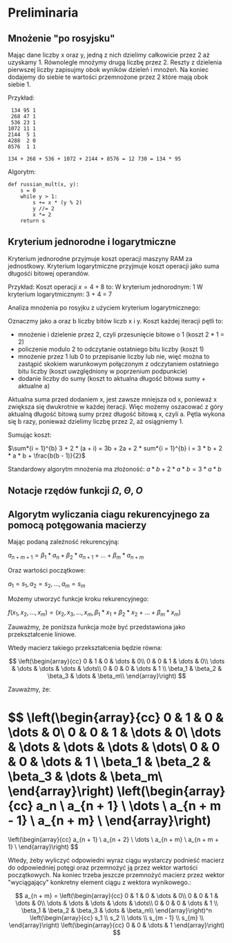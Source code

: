 # Preliminaria

## Mnożenie "po rosyjsku"

Mając dane liczby x oraz y, jedną z nich dzielimy całkowicie przez 2 aż uzyskamy 1. Równolegle mnożymy drugą liczbę przez 2. Reszty z dzielenia pierwszej liczby zapisujmy obok wyników dzieleń i mnożeń. Na koniec dodajemy do siebie te wartości przemnożone przez 2 które mają obok siebie 1.

Przykład:

```
 134 95 1
 268 47 1
 536 23 1
1072 11 1
2144  5 1
4288  2 0
8576  1 1

134 + 268 + 536 + 1072 + 2144 + 8576 = 12 730 = 134 * 95
```

Algorytm:

```
def russian_mult(x, y):
    s = 0
    while y > 1:
        s += x * (y % 2)
        y //= 2
        x *= 2
    return s
```

## Kryterium jednorodne i logarytmiczne

Kryterium jednorodne przyjmuje koszt operacji maszyny RAM za jednostkowy.
Kryterium logarytmiczne przyjmuje koszt operacji jako suma długośći bitowej operandów.

Przykład:
Koszt operacji $x = 4 + 8$ to:
W kryterium jednorodnym: 1
W kryterium logarytmicznym: 3 + 4 = 7

Analiza mnożenia po rosyjku z użyciem kryterium logarytmicznego:

Oznaczmy jako a oraz b liczby bitów liczb x i y.
Koszt każdej iteracji pętli to:

- mnożenie i dzielenie przez 2, czyli przesunięcie bitowe o 1 (koszt 2 \* 1 = 2)
- policzenie modulo 2 to odczytanie ostatniego bitu liczby (koszt 1)
- mnożenie przez 1 lub 0 to przepisanie liczby lub nie, więć można to zastąpić skokiem warunkowym połączonym z odczytaniem ostatniego bitu liczby (koszt uwzględniony w poprzenium podpunkcie)
- dodanie liczby do sumy (koszt to aktualna długość bitowa sumy + aktualne a)

Aktualna suma przed dodaniem x, jest zawsze mniejsza od x, ponieważ x zwiększa się dwukrotnie w każdej iteracji. Więc możemy oszacować z góry aktualną długość bitową sumy przez długość bitową x, czyli a.
Pętla wykona się b razy, ponieważ dzielimy liczbę przez 2, aż osiągniemy 1.

Sumując koszt:

$\sum*{i = 1}^{b} 3 + 2 * (a + i) = 3b + 2a + 2 * sum*{i = 1}^{b} i = 3 * b + 2 * a * b + \frac{b(b - 1)}{2}$

Standardowy algorytm mnożenia ma złożoność:
$a * b + 2 * a * b = 3 * a * b$

## Notacje rzędów funkcji $\Omega$, $\Theta$, $O$

## Algorytm wyliczania ciagu rekurencyjnego za pomocą potęgowania macierzy

Mając podaną zależność rekurencyjną:

$a_{n + m + 1} = \beta_1 * a_{n} + \beta_2 * a_{n + 1} + \dots + \beta_m * a_{n + m}$

Oraz wartości początkowe:

$a_1 = s_1, a_2 = s_2, \dots, a_m = s_m$

Możemy utworzyć funkcje kroku rekurencyjnego:

$f(x_1, x_2, \dots, x_m) = (x_2, x_3, \dots, x_m, \beta_1 * x_1 + \beta_2 * x_2 + \dots + \beta_m * x_m)$

Zauważmy, że poniższa funkcja może być przedstawiona jako przekształcenie liniowe.

Wtedy macierz takiego przekształcenia będzie równa:

$$
\left(\begin{array}{cc}
0 & 1 & 0 & \dots & 0\\
0 & 0 & 1 & \dots & 0\\
\dots & \dots & \dots & \dots & \dots\\
0 & 0 & 0 & \dots & 1 \\
\beta_1 & \beta_2 & \beta_3 & \dots & \beta_m\\
\end{array}\right)
$$

Zauważmy, że:

$$
\left(\begin{array}{cc}
0 & 1 & 0 & \dots & 0\\
0 & 0 & 1 & \dots & 0\\
\dots & \dots & \dots & \dots & \dots\\
0 & 0 & 0 & \dots & 1 \\
\beta_1 & \beta_2 & \beta_3 & \dots & \beta_m\\
\end{array}\right)
\left(\begin{array}{cc}
a_n \\
a_{n + 1} \\
\dots \\
a_{n + m - 1}  \\
a_{n + m} \\
\end{array}\right)
=
\left(\begin{array}{cc}
a_{n + 1} \\
a_{n + 2} \\
\dots \\
a_{n + m}  \\
a_{n + m + 1} \\
\end{array}\right)
$$

Wtedy, żeby wyliczyć odpowiedni wyraz ciągu wystarczy podnieść macierz do odpowiedniej potęgi oraz przemnożyć ją przez wektor wartości początkowych. Na koniec trzeba jeszcze przemnożyć macierz przez wektor "wyciągający" konkretny element ciągu z wektora wynikowego.:

$$
a_{n + m} =
\left(\begin{array}{cc}
0 & 1 & 0 & \dots & 0\\
0 & 0 & 1 & \dots & 0\\
\dots & \dots & \dots & \dots & \dots\\
0 & 0 & 0 & \dots & 1 \\
\beta_1 & \beta_2 & \beta_3 & \dots & \beta_m\\
\end{array}\right)^n
\left(\begin{array}{cc}
s_1 \\
s_2 \\
\dots \\
s_{m - 1}  \\
s_{m} \\
\end{array}\right)
\left(\begin{array}{cc}
0 & 0 & \dots & 1
\end{array}\right)
$$
